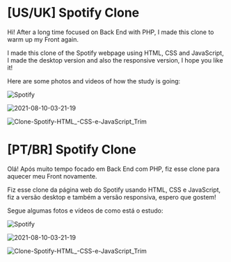 # [US/UK] Spotify Clone 
Hi! After a long time focused on Back End with PHP, I made this clone to warm up my Front again.<br>

I made this clone of the Spotify webpage using HTML, CSS and JavaScript, I made the desktop version and also the responsive version, I hope you like it!<br>

Here are some photos and videos of how the study is going:<br>

![Spotify](https://user-images.githubusercontent.com/73872086/128817880-560fdd37-09d5-43ab-bc11-f5261c5ca8d1.png)<br>

![2021-08-10-03-21-19](https://user-images.githubusercontent.com/73872086/128818493-9ba17673-814f-43ec-ba04-e707c46f85ec.gif)<br>

![Clone-Spotify-HTML_-CSS-e-JavaScript_Trim](https://user-images.githubusercontent.com/73872086/128818942-eaf4e669-9d24-40f2-a9b7-aec94485b2a3.gif)<br>



# [PT/BR] Spotify Clone
Olá! Após muito tempo focado em Back End com PHP, fiz esse clone para aquecer meu Front novamente.<br>

Fiz esse clone da página web do Spotify usando HTML, CSS e JavaScript, fiz a versão desktop e também a versão responsiva, espero que gostem!<br>

Segue algumas fotos e vídeos de como está o estudo:<br>

![Spotify](https://user-images.githubusercontent.com/73872086/128817880-560fdd37-09d5-43ab-bc11-f5261c5ca8d1.png)<br>

![2021-08-10-03-21-19](https://user-images.githubusercontent.com/73872086/128818493-9ba17673-814f-43ec-ba04-e707c46f85ec.gif)<br>

![Clone-Spotify-HTML_-CSS-e-JavaScript_Trim](https://user-images.githubusercontent.com/73872086/128818942-eaf4e669-9d24-40f2-a9b7-aec94485b2a3.gif)<br>

